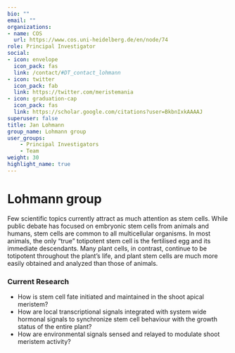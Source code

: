 ```yaml
---
bio: ""
email: ""
organizations:
- name: COS
  url: https://www.cos.uni-heidelberg.de/en/node/74
role: Principal Investigator
social:
- icon: envelope
  icon_pack: fas
  link: /contact/#DT_contact_lohmann
- icon: twitter
  icon_pack: fab
  link: https://twitter.com/meristemania
- icon: graduation-cap
  icon_pack: fas
  link: https://scholar.google.com/citations?user=BkbnIxkAAAAJ
superuser: false
title: Jan Lohmann
group_name: Lohmann group
user_groups:
    - Principal Investigators
    - Team
weight: 30
highlight_name: true
---
```


# Lohmann group

Few scientific topics currently attract as much attention as stem cells. While public debate has focused on embryonic stem cells from animals and humans, stem cells are common to all multicellular organisms. In most animals, the only “true” totipotent stem cell is the fertilised egg and its immediate descendants. Many plant cells, in contrast, continue to be totipotent throughout the plant’s life, and plant stem cells are much more easily obtained and analyzed than those of animals.

### Current Research
* How is stem cell fate initiated and maintained in the shoot apical meristem?
* How are local transcriptional signals integrated with system wide hormonal signals to synchronize stem cell behaviour with the growth status of the entire plant?
* How are environmental signals sensed and relayed to modulate shoot meristem activity?

<!--## Role in the project\
-->
